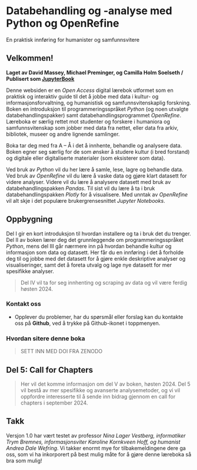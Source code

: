 # Databehandling og -analyse med Python og OpenRefine 
En praktisk innføring for humanister og samfunnsvitere 

## Velkommen!
**Laget av David Massey, Michael Preminger, og Camilla Holm Soelseth / Publisert som [JupyterBook](https://jupyterbook.org/en/stable)**

Denne websiden er en *Open Access* digital lærebok utformet som en praktisk og interaktiv guide til det å jobbe med data i kultur- og informasjonsforvaltning, og humanistisk og samfunnsvitenskaplig forskning. Boken en introduksjon til programmeringsspråket *Python* (og noen utvalgte databehandlingspakker) samt databehandlingsprogrammet *OpenRefine*. Læreboka er særlig rettet mot studenter og forskere i humaniora og samfunnsvitenskap som jobber med data fra nettet, eller data fra arkiv, bibliotek, museer og andre lignende samlinger.   

Boka tar deg med fra A – Å i det å innhente, behandle og analysere data. Boken egner seg særlig for de som ønsker å studere kultur (i bred forstand) og digitale eller digitaliserte materialer (som eksisterer som data).

Ved bruk av *Python* vil du her lære å samle, lese, lagre og behandle data. Ved bruk av *OpenRefine* vil du lære å vaske data og gjøre klart datasett for videre analyser. Videre vil du lære å analysere datasett med bruk av databehandlingspakken *Pandas*. Til sist vil du lære å ta i bruk databehandlingspakken *Plotly* for å visualisere. Med unntak av *OpenRefine* vil alt skje i det populære brukergrensesnittet *Jupyter Notebooks*.


## Oppbygning
Del I gir en kort introduksjon til hvordan installere og ta i bruk det du trenger. Del II av boken lærer deg det grunnleggende om programmeringsspråket *Python*, mens del III går nærmere inn på hvordan behandle kultur og informasjon som data og datasett. Her får du en innføring i det å forholde deg til og jobbe med det datasett for å gjøre enkle deskriptive analyser og visualiseringer, samt det å foreta utvalg og lage nye datasett for mer spesifikke analyser.

> Del IV vil ta for seg innhenting og scraping av data og vil være ferdig høsten 2024. 

### Kontakt oss

* Opplever du problemer, har du spørsmål eller forslag kan du kontakte oss på **Github**, ved å trykke på Github-ikonet i toppmenyen.

### Hvordan sitere denne boka
> SETT INN MED DOI FRA ZENODO 

## Del 5: Call for Chapters
> Her vil det komme informasjon om del V av boken, høsten 2024. Del 5 vil bestå av mer spesifikke og avanserte analysemetoder, og vi vil oppfordre interesserte til å sende inn bidrag gjennom en call for chapters i september 2024. 

## Takk
Versjon 1.0 har vært testet av professor *Nina Lager Vestberg, informatiker Trym Bremnes, informasjonsviter Karoline Kornkveen Hoff, og humanist Andrea Dale Wefring*. Vi takker enormt mye for tilbakemeldingene dere ga oss, som vi ha inkorporert på best mulig måte for å gjøre denne læreboka så bra som mulig! 